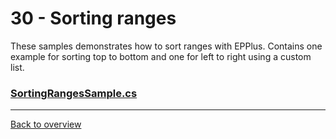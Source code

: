 ﻿# 30 - Sorting ranges
These samples demonstrates how to sort ranges with EPPlus. Contains one example for sorting top to bottom and one for left to right using a custom list.
### [SortingRangesSample.cs](SortingRangesSample.cs)
---
[Back to overview](/Readme.md)